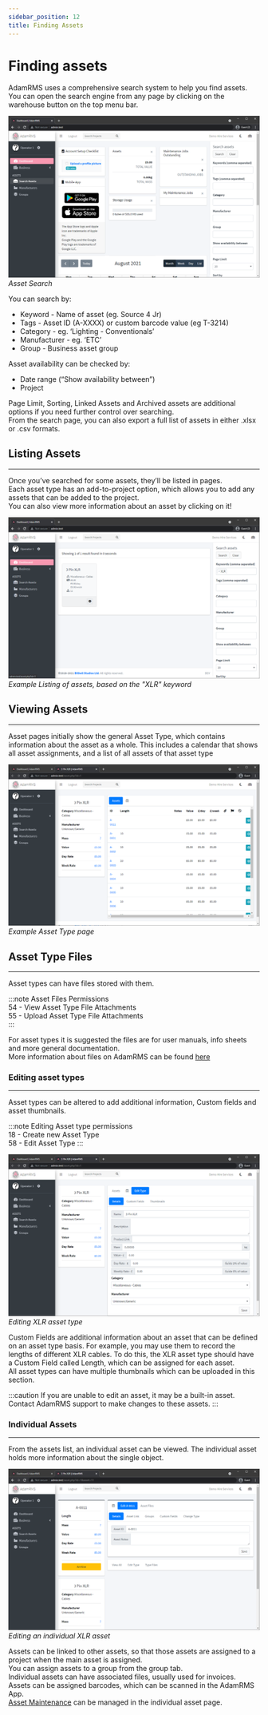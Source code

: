 ```yaml
---
sidebar_position: 12
title: Finding Assets
---
```


# Finding assets

AdamRMS uses a comprehensive search system to help you find assets. You can open the search engine from any page by clicking on the warehouse button on the top menu bar.

![Asset Warehouse](../../../static/img/tutorial/assets/assets-warehouse.png "Asset Search")
*Asset Search*

You can search by:
- Keyword - Name of asset (eg. Source 4 Jr)
- Tags - Asset ID (A-XXXX) or custom barcode value (eg T-3214)
- Category - eg. ‘Lighting - Conventionals’
- Manufacturer - eg. ‘ETC’
- Group - Business asset group

Asset availability can be checked by:
- Date range (“Show availability between”)
- Project

Page Limit, Sorting, Linked Assets and Archived assets are additional options if you need further control over searching.  
From the search page, you can also export a full list of assets in either .xlsx or .csv formats.

## Listing Assets
---
Once you’ve searched for some assets, they’ll be listed in pages.  
Each asset type has an add-to-project option, which allows you to add any assets that can be added to the project.  
You can also view more information about an asset by clicking on it!  

![Asset Listing with "XLR" in the Keywords box](../../../static/img/tutorial/assets/assets-view.png "XLR Assets in Demo Hire Services")
*Example Listing of assets, based on the "XLR" keyword*

## Viewing Assets
---
Asset pages initially show the general Asset Type, which contains information about the asset as a whole. This includes a calendar that shows all asset assignments, and a list of all assets of that asset type

![Asset Type Listing of XLR](../../../static/img/tutorial/assets/assets-xlr-listing.png "XLR asset type in Demo Hire services")
*Example Asset Type page*

## Asset Type Files
---
Asset types can have files stored with them.

:::note Asset Files Permissions  
54 - View Asset Type File Attachments  
55 - Upload Asset Type File Attachments  
:::  

For asset types it is suggested the files are for user manuals, info sheets and more general documentation.   
More information about files on AdamRMS can be found [here](../Development/development#files-on-adamrms)

### Editing asset types
---
Asset types can be altered to add additional information, Custom fields and asset thumbnails.

:::note Editing Asset type permissions  
18 - Create new Asset Type  
58 - Edit Asset Type
::: 

![Editing asset Type Listing of XLR](../../../static/img/tutorial/assets/assets-xlr-edit.png "Editing XLR asset type in Demo Hire services") 
*Editing XLR asset type* 

Custom Fields are additional information about an asset that can be defined on an asset type basis. For example, you may use them to record the lengths of different XLR cables. To do this, the XLR asset type should have a Custom Field called Length, which can be assigned for each asset.  
All asset types can have multiple thumbnails which can be uploaded in this section.  

:::caution
If you are unable to edit an asset, it may be a built-in asset. Contact AdamRMS support to make changes to these assets.
:::

### Individual Assets
---
From the assets list, an individual asset can be viewed. The individual asset holds more information about the single object.

![Editing an individual asset](../../../static/img/tutorial/assets/assets-xlr-listing-individual.png "Editing an individual XLR asset in Demo Hire services")
*Editing an individual XLR asset*

Assets can be linked to other assets, so that those assets are assigned to a project when the main asset is assigned.  
You can assign assets to a group from the group tab.  
Individual assets can have associated files, usually used for invoices.  
Assets can be assigned barcodes, which can be scanned in the AdamRMS App.  
[Asset Maintenance](./maintenance) can be managed in the individual asset page.
